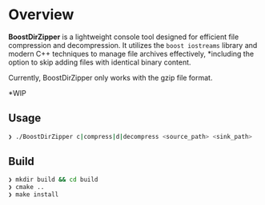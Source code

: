 # Overview 

**BoostDirZipper** is a lightweight console tool designed for efficient file compression and decompression. It utilizes the `boost iostreams` library and modern C++ techniques to manage file archives effectively, *including the option to skip adding files with identical binary content.

Currently, BoostDirZipper only works with the gzip file format.

*WIP

## Usage

```bash
❯ ./BoostDirZipper c|compress|d|decompress <source_path> <sink_path>
```
## Build

```bash
❯ mkdir build && cd build
❯ cmake ..
❯ make install
```